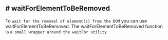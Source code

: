 ## # waitForElementToBeRemoved

To `wait for the removal of element(s) from the DOM` you can use waitForElementToBeRemoved. The waitForElementToBeRemoved function is `a small wrapper around the waitFor utility`

